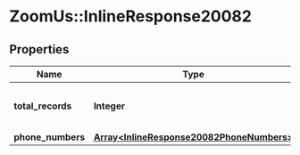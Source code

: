 # ZoomUs::InlineResponse20082

## Properties
Name | Type | Description | Notes
------------ | ------------- | ------------- | -------------
**total_records** | **Integer** | Total number of records returned. | [optional] 
**phone_numbers** | [**Array&lt;InlineResponse20082PhoneNumbers&gt;**](InlineResponse20082PhoneNumbers.md) |  | [optional] 


